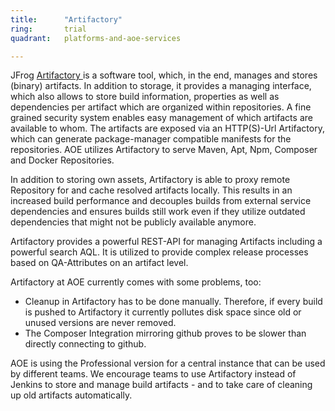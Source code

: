 ```yaml
---
title:      "Artifactory"
ring:       trial
quadrant:   platforms-and-aoe-services

---
```

JFrog [Artifactory ](https://www.jfrog.com/open-source/)is a software tool, which, in the end, manages and stores (binary) artifacts.
In addition to storage, it provides a managing interface, which also allows to store build information, properties as well as dependencies per artifact which are organized within repositories. A fine grained security system enables easy management of which artifacts are available to whom.
The artifacts are exposed via an HTTP(S)-Url Artifactory, which can generate package-manager compatible manifests for the repositories. AOE utilizes Artifactory to serve Maven, Apt, Npm, Composer and Docker Repositories.

In addition to storing own assets, Artifactory is able to proxy remote Repository for and cache resolved artifacts locally.
This results in an increased build performance and decouples builds from external service dependencies and ensures builds still work even if they utilize outdated dependencies that might not be publicly available anymore.

Artifactory provides a powerful REST-API for managing Artifacts including a powerful search AQL. It is utilized to provide complex release processes based on QA-Attributes on an artifact level.

Artifactory at AOE currently comes with some problems, too:
* Cleanup in Artifactory has to be done manually. Therefore, if every build is pushed to Artifactory it currently pollutes disk space since old or unused versions are never removed.
* The Composer Integration mirroring github proves to be slower than directly connecting to github.

AOE is using the Professional version for a central instance that can be used by different teams. We encourage teams to use Artifactory instead of Jenkins to store and manage build artifacts - and to take care of cleaning up old artifacts automatically.
